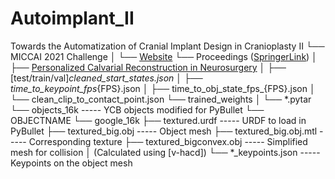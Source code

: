 # Autoimplant_II




Towards the Automatization of Cranial Implant Design in Cranioplasty II 
└── MICCAI 2021 Challenge
│   └── [Website](https://autoimplant2021.grand-challenge.org/)
└── Proceedings  ([SpringerLink](https://link.springer.com/book/10.1007/978-3-030-92652-6))
│   ├── [Personalized Calvarial Reconstruction in Neurosurgery](https://link.springer.com/chapter/10.1007/978-3-030-92652-6_1)
│   ├── [test/train/val]_cleaned_start_states.json
│   ├── time_to_keypoint_fps_{FPS}.json
│   ├── time_to_obj_state_fps_{FPS}.json
│   └── clean_clip_to_contact_point.json
└── trained_weights
│   └── *.pytar
└── objects_16k  -----  YCB objects modified for PyBullet
    └── OBJECTNAME
        └── google_16k
            ├── textured.urdf  -----  URDF to load in PyBullet
            ├── textured_big.obj  -----  Object mesh
            ├── textured_big.obj.mtl  -----  Corresponding texture
            ├── textured_bigconvex.obj  -----  Simplified mesh for collision 
            │                                   (Calculated using [v-hacd])
            └── *_keypoints.json  -----  Keypoints on the object mesh

